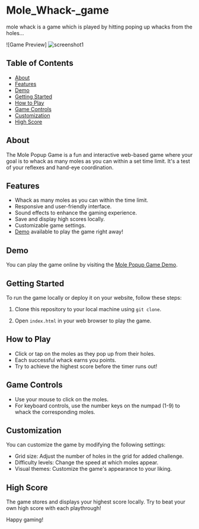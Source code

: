# Mole_Whack-_game
mole whack is a game which is played by hitting poping up whacks from the holes...

![Game Preview] ![screenshot1](https://github.com/utkarsh11155/Mole_Whack-_game/assets/73416360/b8911a84-43e2-401c-b845-284938759d2a)



## Table of Contents

- [About](#about)
- [Features](#features)
- [Demo](#demo)
- [Getting Started](#getting-started)
- [How to Play](#how-to-play)
- [Game Controls](#game-controls)
- [Customization](#customization)
- [High Score](#high-score)

## About

The Mole Popup Game is a fun and interactive web-based game where your goal is to whack as many moles as you can within a set time limit. It's a test of your reflexes and hand-eye coordination.

## Features

- Whack as many moles as you can within the time limit.
- Responsive and user-friendly interface.
- Sound effects to enhance the gaming experience.
- Save and display high scores locally.
- Customizable game settings.
- [Demo](#demo) available to play the game right away!

## Demo

You can play the game online by visiting the [Mole Popup Game Demo](https://utkarsh11155.github.io/Mole_Whack-_game/).

## Getting Started

To run the game locally or deploy it on your website, follow these steps:

1. Clone this repository to your local machine using `git clone`.

2. Open `index.html` in your web browser to play the game.

## How to Play

- Click or tap on the moles as they pop up from their holes.
- Each successful whack earns you points.
- Try to achieve the highest score before the timer runs out!

## Game Controls

- Use your mouse to click on the moles.
- For keyboard controls, use the number keys on the numpad (1-9) to whack the corresponding moles.

## Customization

You can customize the game by modifying the following settings:

- Grid size: Adjust the number of holes in the grid for added challenge.
- Difficulty levels: Change the speed at which moles appear.
- Visual themes: Customize the game's appearance to your liking.

## High Score

The game stores and displays your highest score locally. Try to beat your own high score with each playthrough!

Happy gaming!
